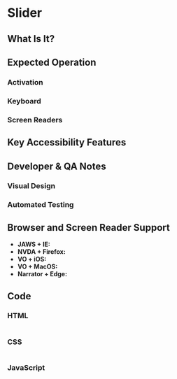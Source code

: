 # Slider
## What Is It?



## Expected Operation
### Activation


### Keyboard


### Screen Readers


## Key Accessibility Features


## Developer & QA Notes
### Visual Design


### Automated Testing


## Browser and Screen Reader Support
- **JAWS + IE:** 
- **NVDA + Firefox:** 
- **VO + iOS:** 
- **VO + MacOS:** 
- **Narrator + Edge:** 

## Code
### HTML
```html


```

### CSS
```css


```

### JavaScript
```JavaScript



```